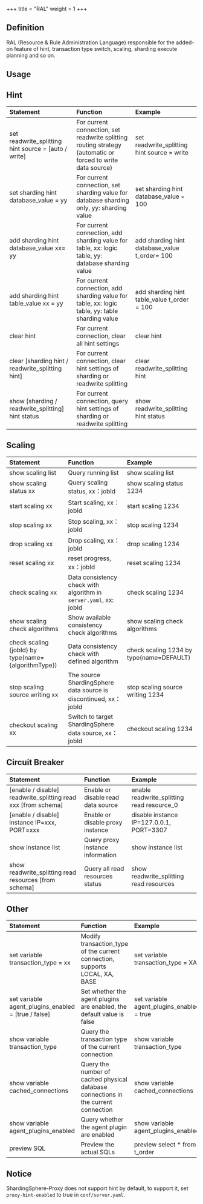 +++
title = "RAL"
weight = 1
+++

## Definition

RAL (Resource & Rule Administration Language) responsible for the added-on feature of hint, transaction type switch, scaling, sharding execute planning and so on.
## Usage

## Hint

| Statement                                          | Function                                                                                                     | Example                                           |
|:---------------------------------------------------|:-------------------------------------------------------------------------------------------------------------|:----------------------------------------------|
|set readwrite_splitting hint source = [auto / write]| For current connection, set readwrite splitting routing strategy (automatic or forced to write data source)  | set readwrite_splitting hint source = write   |  
|set sharding hint database_value = yy               | For current connection, set sharding value for database sharding only, yy: sharding value                    | set sharding hint database_value = 100        |  
|add sharding hint database_value xx= yy             | For current connection, add sharding value for table, xx: logic table, yy: database sharding value           | add sharding hint database_value t_order= 100 |  
|add sharding hint table_value xx = yy               | For current connection, add sharding value for table, xx: logic table, yy: table sharding value              | add sharding hint table_value t_order = 100   |  
|clear hint                                          | For current connection, clear all hint settings                                                              | clear hint                                    |  
|clear [sharding hint / readwrite_splitting hint]    | For current connection, clear hint settings of sharding or readwrite splitting                               | clear readwrite_splitting hint                |  
|show [sharding / readwrite_splitting] hint status   | For current connection, query hint settings of sharding or readwrite splitting                               | show readwrite_splitting hint status          |  

## Scaling

| Statement                                          | Function                                                           | Example                                         |
|:---------------------------------------------------|:-------------------------------------------------------------------|:-----------------------------------------------|
|show scaling list                                   | Query running list                                                 | show scaling list                              |  
|show scaling status xx                              | Query scaling status, xx：jobId                                     | show scaling status 1234                       |  
|start scaling xx                                    | Start scaling, xx：jobId                                            | start scaling 1234                             |  
|stop scaling xx                                     | Stop scaling, xx：jobId                                             | stop scaling 1234                              |  
|drop scaling xx                                     | Drop scaling, xx：jobId                                             | drop scaling 1234                              |  
|reset scaling xx                                    | reset progress, xx：jobId                                           | reset scaling 1234                             |  
|check scaling xx                                    | Data consistency check with algorithm in `server.yaml`, xx: jobId   | check scaling 1234                             |  
|show scaling check algorithms                       | Show available consistency check algorithms                         | show scaling check algorithms                  |  
|check scaling {jobId} by type(name={algorithmType}) | Data consistency check with defined algorithm                       | check scaling 1234 by type(name=DEFAULT)       |  
|stop scaling source writing xx                      | The source ShardingSphere data source is discontinued, xx：jobId     | stop scaling source writing 1234               |  
|checkout scaling xx                                 | Switch to target ShardingSphere data source, xx：jobId               | checkout scaling 1234                          |  


## Circuit Breaker

| Statement                                                         | Function                            | Example                                       |
|:------------------------------------------------------------------|:------------------------------------|:----------------------------------------------|
|[enable / disable] readwrite_splitting read xxx [from schema]      | Enable or disable read data source  | enable readwrite_splitting read resource_0    |  
|[enable / disable] instance IP=xxx, PORT=xxx                       | Enable or disable proxy instance    | disable instance IP=127.0.0.1, PORT=3307      |  
|show instance list                                                 | Query proxy instance information    | show instance list                            |  
|show readwrite_splitting read resources [from schema]              | Query all read resources status     | show readwrite_splitting read resources       |  


## Other

| Statement                                          | Function                                                                             | Example                                       |
|:---------------------------------------------------|:-------------------------------------------------------------------------------------|:----------------------------------------------|
|set variable transaction_type = xx                  | Modify transaction_type of the current connection, supports LOCAL, XA, BASE          | set variable transaction_type = XA            |  
|set variable agent_plugins_enabled = [true / false] | Set whether the agent plugins are enabled, the default value is false                | set variable agent_plugins_enabled = true     |  
|show variable transaction_type                      | Query the transaction type of the current connection                                 | show variable transaction_type                |  
|show variable cached_connections                    | Query the number of cached physical database connections in the current connection   | show variable cached_connections              |  
|show variable agent_plugins_enabled                 | Query whether the agent plugin are enabled                                           | show variable agent_plugins_enabled           | 
|preview SQL                                         | Preview the actual SQLs                                                              | preview select * from t_order                 |  

## Notice

ShardingSphere-Proxy does not support hint by default, to support it, set `proxy-hint-enabled` to true in `conf/server.yaml`.
